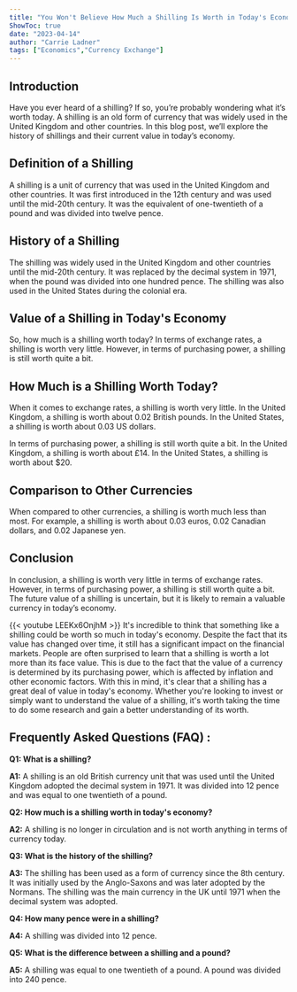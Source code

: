 ```yaml
---
title: "You Won't Believe How Much a Shilling Is Worth in Today's Economy!"
ShowToc: true 
date: "2023-04-14"
author: "Carrie Ladner" 
tags: ["Economics","Currency Exchange"]
---
```

## Introduction

Have you ever heard of a shilling? If so, you’re probably wondering what it’s worth today. A shilling is an old form of currency that was widely used in the United Kingdom and other countries. In this blog post, we’ll explore the history of shillings and their current value in today’s economy.

## Definition of a Shilling

A shilling is a unit of currency that was used in the United Kingdom and other countries. It was first introduced in the 12th century and was used until the mid-20th century. It was the equivalent of one-twentieth of a pound and was divided into twelve pence.

## History of a Shilling

The shilling was widely used in the United Kingdom and other countries until the mid-20th century. It was replaced by the decimal system in 1971, when the pound was divided into one hundred pence. The shilling was also used in the United States during the colonial era.

## Value of a Shilling in Today's Economy

So, how much is a shilling worth today? In terms of exchange rates, a shilling is worth very little. However, in terms of purchasing power, a shilling is still worth quite a bit.

## How Much is a Shilling Worth Today?

When it comes to exchange rates, a shilling is worth very little. In the United Kingdom, a shilling is worth about 0.02 British pounds. In the United States, a shilling is worth about 0.03 US dollars.

In terms of purchasing power, a shilling is still worth quite a bit. In the United Kingdom, a shilling is worth about £14. In the United States, a shilling is worth about $20.

## Comparison to Other Currencies

When compared to other currencies, a shilling is worth much less than most. For example, a shilling is worth about 0.03 euros, 0.02 Canadian dollars, and 0.02 Japanese yen.

## Conclusion

In conclusion, a shilling is worth very little in terms of exchange rates. However, in terms of purchasing power, a shilling is still worth quite a bit. The future value of a shilling is uncertain, but it is likely to remain a valuable currency in today’s economy.

{{< youtube LEEKx6OnjhM >}} 
It's incredible to think that something like a shilling could be worth so much in today's economy. Despite the fact that its value has changed over time, it still has a significant impact on the financial markets. People are often surprised to learn that a shilling is worth a lot more than its face value. This is due to the fact that the value of a currency is determined by its purchasing power, which is affected by inflation and other economic factors. With this in mind, it's clear that a shilling has a great deal of value in today's economy. Whether you're looking to invest or simply want to understand the value of a shilling, it's worth taking the time to do some research and gain a better understanding of its worth.

## Frequently Asked Questions (FAQ) :
**Q1: What is a shilling?**

**A1:** A shilling is an old British currency unit that was used until the United Kingdom adopted the decimal system in 1971. It was divided into 12 pence and was equal to one twentieth of a pound. 

**Q2: How much is a shilling worth in today's economy?**

**A2:** A shilling is no longer in circulation and is not worth anything in terms of currency today. 

**Q3: What is the history of the shilling?**

**A3:** The shilling has been used as a form of currency since the 8th century. It was initially used by the Anglo-Saxons and was later adopted by the Normans. The shilling was the main currency in the UK until 1971 when the decimal system was adopted. 

**Q4: How many pence were in a shilling?**

**A4:** A shilling was divided into 12 pence. 

**Q5: What is the difference between a shilling and a pound?**

**A5:** A shilling was equal to one twentieth of a pound. A pound was divided into 240 pence.





